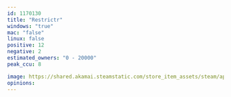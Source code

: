 ```yaml
---
id: 1170130
title: "Restrictr"
windows: "true"
mac: "false"
linux: false
positive: 12
negative: 2
estimated_owners: "0 - 20000"
peak_ccu: 8

image: https://shared.akamai.steamstatic.com/store_item_assets/steam/apps/1170130/header.jpg?t=1590352175
opinions:
---
```

